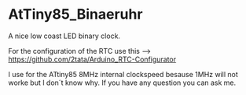 AtTiny85_Binaeruhr
==================

A nice low coast LED binary clock.

For the configuration of the RTC use this --> https://github.com/2tata/Arduino_RTC-Configurator

I use for the ATtiny85 8MHz internal clockspeed besause 1MHz will not worke but I don´t know why.
If you have any question you can ask me.

